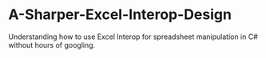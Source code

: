 # A-Sharper-Excel-Interop-Design
Understanding how to use Excel Interop for spreadsheet manipulation in C# without hours of googling.
